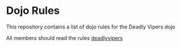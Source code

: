 Dojo Rules
==========

This repository contains a list of dojo rules for the Deadly Vipers dojo

All members should read the rules
[deadlyvipers](https://github.com/deadlyvipers)